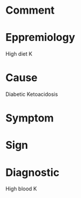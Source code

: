 # Comment

# Eppremiology

High diet K

# Cause

Diabetic Ketoacidosis

# Symptom

# Sign

# Diagnostic

High blood K
